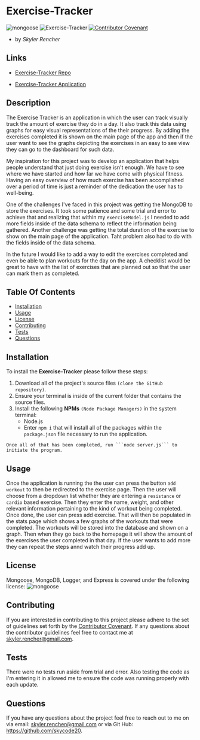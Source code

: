 # Exercise-Tracker

  ![mongoose](https://img.shields.io/npm/l/mongoose)
  ![Exercise-Tracker](https://img.shields.io/github/languages/top/skycode20/Exercise-Tracker)
  [![Contributor Covenant](https://img.shields.io/badge/Contributor%20Covenant-v2.0%20adopted-ff69b4.svg)](code_of_conduct.md)

  - by *Skyler Rencher*

  ## Links

  * [Exercise-Tracker Repo](https://github.com/skycode20/Exercise-Tracker)

  * [Exercise-Tracker Application](https://exercise-tracker-sr.herokuapp.com/)
  
  ## Description    

  The Exercise Tracker is an application in which the user can track visually track the amount of exercise they do in a day. It also track this data using graphs for easy visual representations of the their progress. By adding the exercises completed it is shown on the main page of the app and then if the user want to see the graphs depicting the exercises in an easy to see view they can go to the dashboard for such data. 

  My inspiration for this project was to develop an application that helps people understand that just doing exercise isn't enough. We have to see where we have started and how far we have come with physical fitness. Having an easy overview of how much exercise has been accomplished over a period of time is just a reminder of the dedication the user has to well-being. 

  One of the challenges I've faced in this project was getting the MongoDB to store the exercises. It took some patience and some trial and error to achieve that and realizing that within my `exerciseModel.js` I needed to add more fields inside of the data schema to reflect the information being gathered. Another challenge was getting the total duration of the exercise to show on the main page of the application.  Taht problem also had to do with the fields inside of the data schema.

  In the future I would like to add a way to edit the exercises completed and even be able to plan workouts for the day on the app. A checklist would be great to have with the list of exercises that are planned out so that the user can mark them as completed. 

  ## Table Of Contents    

  * [Installation](#installation)
  * [Usage](#usage)
  * [License](#license)
  * [Contributing](#contributing)
  * [Tests](#tests)
  * [Questions](#questions)
  
  ## Installation    

  To install the **Exercise-Tracker** please follow these steps:

  1. Download all of the project's source files `(clone the GitHub repository)`.
  2. Ensure your terminal is inside of the current folder that contains the source files.
  3. Install the following **NPMs** `(Node Package Managers)` in the system terminal:
        * Node.js
        * Enter ```npm i``` that will install all of the packages within the `package.json` file necessary to run the application. 

    Once all of that has been completed, run ```node server.js``` to initiate the program.

  ## Usage    

  Once the application is running the the user can press the button `add workout` to then be redirected to the exercise page. Then the user will choose from a dropdown list whether they are entering a `resistance` or `cardio` based exercise. Then they enter the name, weight, and other relevant information pertaining to the kind of workout being completed. Once done, the user can press add exercise. That will then be populated in the stats page which shows a few graphs of the workouts that were completed. The workouts will be stored into the database and shown on a graph. Then when they go back to the homepage it will show the amount of the exercises the user completed in that day. If the user wants to add more they can repeat the steps annd watch their progress add up. 

  ## License    

  Mongoose, MongoDB, Logger, and Express is covered under the following license: ![mongoose](https://img.shields.io/npm/l/mongoose)

  ## Contributing     

  If you are interested in contributing to this project please adhere to the set of guidelines set forth by the [Contributor Covenant](https://www.contributor-covenant.org/version/2/0/code_of_conduct/). If any questions about the contributor guidelines feel free to contact me at skyler.rencher@gmail.com.

  ## Tests    

  There were no tests run aside from trial and error. Also testing the code as I'm entering it in allowed me to ensure the code was running properly with each update.

  ## Questions    

  If you have any questions about the project feel free to reach out to me on via email: skyler.rencher@gmail.com or via Git Hub: https://github.com/skycode20.


